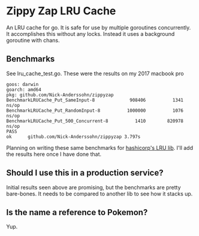 # Zippy Zap LRU Cache
An LRU cache for go. It is safe for use by multiple goroutines concurrently.
It accomplishes this without any locks. Instead it uses a background goroutine
with chans.

## Benchmarks
See lru_cache_test.go. These were the results on my 2017 macbook pro
```
goos: darwin
goarch: amd64
pkg: github.com/Nick-Anderssohn/zippyzap
BenchmarkLRUCache_Put_SameInput-8        	  908406	      1341 ns/op
BenchmarkLRUCache_Put_RandomInput-8      	 1000000	      1076 ns/op
BenchmarkLRUCache_Put_500_Concurrent-8   	    1410	    820978 ns/op
PASS
ok  	github.com/Nick-Anderssohn/zippyzap	3.797s
```
Planning on writing these same benchmarks for
[hashicorp's LRU lib](https://github.com/hashicorp/golang-lru). I'll
add the results here once I have done that.

## Should I use this in a production service?
Initial results seen above are promising, but the benchmarks are pretty bare-bones.
It needs to be compared to another lib to see how it stacks up.

## Is the name a reference to Pokemon?
Yup.